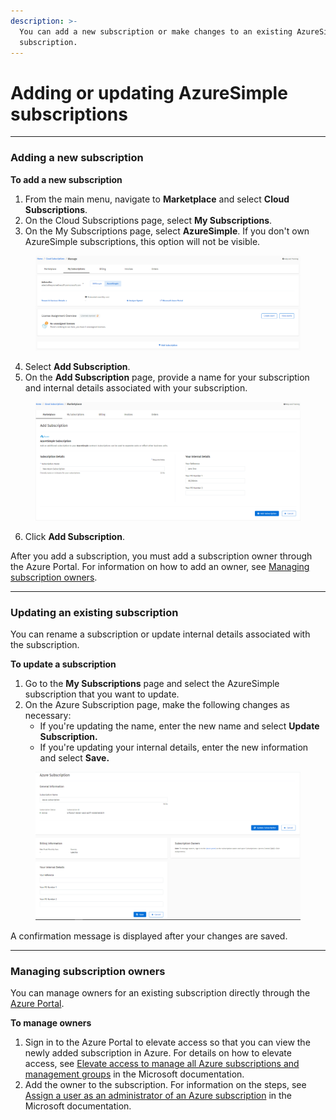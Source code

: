 ```yaml
---
description: >-
  You can add a new subscription or make changes to an existing AzureSimple
  subscription.
---
```


# Adding or updating AzureSimple subscriptions

***

### Adding a new subscription <a href="#add-subscription" id="add-subscription"></a>

**To add a new subscription**

1. From the main menu, navigate to **Marketplace** and select **Cloud Subscriptions**.
2. On the Cloud Subscriptions page, select **My Subscriptions**.
3. On the My Subscriptions page, select **AzureSimple**. If you don't own AzureSimple subscriptions, this option will not be visible.&#x20;

<figure><img src="../../.gitbook/assets/image (18) (1) (1) (1).png" alt=""><figcaption></figcaption></figure>

4. Select **Add Subscription**.
5. On the **Add Subscription** page, provide a name for your subscription and internal details associated with your subscription.&#x20;

<figure><img src="../../.gitbook/assets/image (19) (1) (1) (1).png" alt=""><figcaption></figcaption></figure>

6. Click **Add Subscription**.

After you add a subscription, you must add a subscription owner through the Azure Portal. For information on how to add an owner, see [Managing subscription owners](adding-or-updating-azuresimple-subscriptions.md#managing-subscription-owners).

***

### Updating an existing subscription

You can rename a subscription or update internal details associated with the subscription.

**To update a subscription**

1. Go to the **My Subscriptions** page and select the AzureSimple subscription that you want to update.
2. On the Azure Subscription page, make the following changes as necessary:
   * If you're updating the name, enter the new name and select **Update Subscription.**
   * If you're updating your internal details, enter the new information and select **Save.**

<figure><img src="../../.gitbook/assets/image (20) (1) (1).png" alt=""><figcaption></figcaption></figure>

A confirmation message is displayed after your changes are saved.

***

### Managing subscription owners

You can manage owners for an existing subscription directly through the [Azure Portal](https://portal.azure.com/#home).

**To manage owners**

1. Sign in to the Azure Portal to elevate access so that you can view the newly added subscription in Azure. For details on how to elevate access, see [Elevate access to manage all Azure subscriptions and management groups](https://learn.microsoft.com/en-us/azure/role-based-access-control/elevate-access-global-admin) in the Microsoft documentation.
2. Add the owner to the subscription. For information on the steps, see [Assign a user as an administrator of an Azure subscription](https://learn.microsoft.com/en-us/azure/role-based-access-control/role-assignments-portal-subscription-admin) in the Microsoft documentation.
